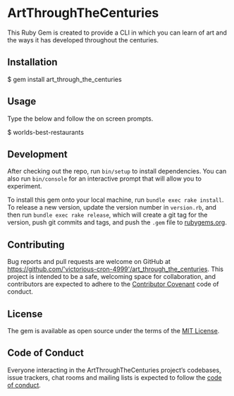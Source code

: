 # ArtThroughTheCenturies

This Ruby Gem is created to provide a CLI in which you can learn of art and the ways it has developed throughout the centuries.

## Installation

$ gem install art_through_the_centuries

## Usage

Type the below and follow the on screen prompts.

$ worlds-best-restaurants

## Development

After checking out the repo, run `bin/setup` to install dependencies. You can also run `bin/console` for an interactive prompt that will allow you to experiment.

To install this gem onto your local machine, run `bundle exec rake install`. To release a new version, update the version number in `version.rb`, and then run `bundle exec rake release`, which will create a git tag for the version, push git commits and tags, and push the `.gem` file to [rubygems.org](https://rubygems.org).

## Contributing

Bug reports and pull requests are welcome on GitHub at https://github.com/'victorious-cron-4999'/art_through_the_centuries. This project is intended to be a safe, welcoming space for collaboration, and contributors are expected to adhere to the [Contributor Covenant](http://contributor-covenant.org) code of conduct.

## License

The gem is available as open source under the terms of the [MIT License](https://opensource.org/licenses/MIT).

## Code of Conduct

Everyone interacting in the ArtThroughTheCenturies project’s codebases, issue trackers, chat rooms and mailing lists is expected to follow the [code of conduct](https://github.com/'victorious-cron-4999'/art_through_the_centuries/blob/master/CODE_OF_CONDUCT.md).
